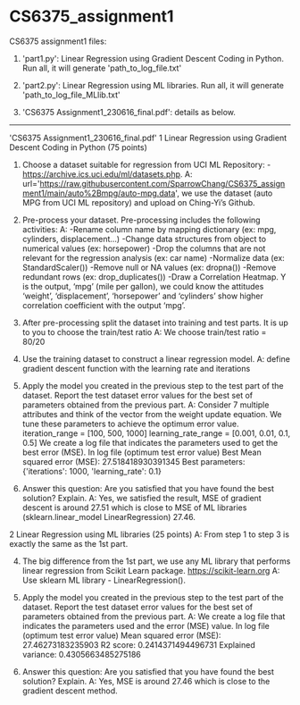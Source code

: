 # CS6375_assignment1
CS6375 assignment1 files: 
1. 'part1.py': Linear Regression using Gradient Descent Coding in Python.
Run all, it will generate 'path_to_log_file.txt'
 
2. 'part2.py': Linear Regression using ML libraries.
Run all, it will generate 'path_to_log_file_MLlib.txt'

3. 'CS6375 Assignment1_230616_final.pdf': details as below.

---------------------------
'CS6375 Assignment1_230616_final.pdf' 
1 Linear Regression using Gradient Descent Coding in Python (75 points)
1. Choose a dataset suitable for regression from UCI ML Repository: -https://archive.ics.uci.edu/ml/datasets.php. 
A: url='https://raw.githubusercontent.com/SparrowChang/CS6375_assignment1/main/auto%2Bmpg/auto-mpg.data', we use the dataset (auto MPG from UCI ML repository) and upload on Ching-Yi’s Github. 

2. Pre-process your dataset. Pre-processing includes the following activities:
A: 
-Rename column name by mapping dictionary (ex: mpg, cylinders, displacement...)
-Change data structures from object to numerical values (ex: horsepower)
-Drop the columns that are not relevant for the regression analysis (ex: car name)
-Normalize data (ex: StandardScaler())
-Remove null or NA values (ex: dropna())
-Remove redundant rows (ex: drop_duplicates())
-Draw a Correlation Heatmap. Y is the output, ‘mpg’ (mile per gallon), we could know the attitudes ‘weight’, ‘displacement’, ‘horsepower’ and ‘cylinders’ show higher correlation coefficient with the output ‘mpg’.

3. After pre-processing split the dataset into training and test parts. It is up to you to choose the train/test ratio
A: We choose train/test ratio = 80/20

4. Use the training dataset to construct a linear regression model. 
A: define gradient descent function with the learning rate and iterations

5. Apply the model you created in the previous step to the test part of the dataset. Report the test dataset error values for the best set of parameters obtained from the previous part. 
A: Consider 7 multiple attributes and think of the vector from the weight update equation. 
We tune these parameters to achieve the optimum error value. 
iteration_range = [100, 500, 1000]
learning_rate_range = [0.001, 0.01, 0.1, 0.5]
We create a log file that indicates the parameters used to get the best error (MSE). 
In log file (optimum test error value)
Best Mean squared error (MSE): 27.518418930391345
Best parameters: {'iterations': 1000, 'learning_rate': 0.1}

6. Answer this question: Are you satisfied that you have found the best solution? Explain.
A: Yes, we satisfied the result, MSE of gradient descent is around 27.51 which is close to MSE of ML libraries (sklearn.linear_model LinearRegression) 27.46.

2 Linear Regression using ML libraries (25 points)
A: From step 1 to step 3 is exactly the same as the 1st part.  

4. The big difference from the 1st part, we use any ML library that performs linear regression from Scikit Learn package. https://scikit-learn.org
A: Use sklearn ML library - LinearRegression().

5. Apply the model you created in the previous step to the test part of the dataset. Report the test dataset error values for the best set of parameters obtained from the previous part. 
A: We create a log file that indicates the parameters used and the error (MSE) value.
In log file (optimum test error value)
Mean squared error (MSE): 27.46273183235903
R2 score: 0.2414371494496731
Explained variance: 0.4305663485275186

6. Answer this question: Are you satisfied that you have found the best solution? Explain.
A: Yes, MSE is around 27.46 which is close to the gradient descent method. 

